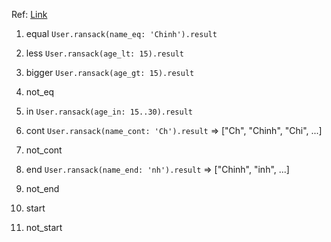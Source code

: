 Ref: [Link](https://viblo.asia/p/tim-hieu-gem-ransack-YrEBRAqZR8Zj)

1. equal
`User.ransack(name_eq: 'Chinh').result`

2. less
`User.ransack(age_lt: 15).result`

3. bigger
`User.ransack(age_gt: 15).result`

4. not_eq

5. in
`User.ransack(age_in: 15..30).result`

6. cont
`User.ransack(name_cont: 'Ch').result` => ["Ch", "Chinh", "Chi", ...]

7. not_cont

8. end
`User.ransack(name_end: 'nh').result` => ["Chinh", "inh", ...]

9. not_end

10. start

11. not_start
